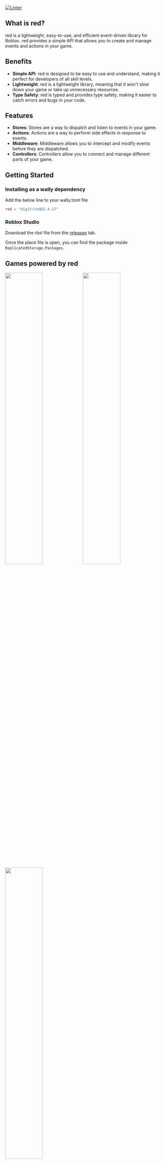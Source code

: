 [![Linter](https://github.com/dig1t/red/actions/workflows/linter.yml/badge.svg?branch=main)](https://github.com/dig1t/red/actions/workflows/linter.yml)

## What is red?
red is a lightweight, easy-to-use, and efficient event-driven library for Roblox.
red provides a simple API that allows you to create and manage events and actions in your game.

## Benefits
- **Simple API**: red is designed to be easy to use and understand, making it perfect for developers of all skill levels.
- **Lightweight**: red is a lightweight library, meaning that it won't slow down your game or take up unnecessary resources.
- **Type Safety**: red is typed and provides type safety, making it easier to catch errors and bugs in your code.

## Features
- **Stores**: Stores are a way to dispatch and listen to events in your game.
- **Actions**: Actions are a way to perform side effects in response to events.
- **Middleware**: Middleware allows you to intercept and modify events before they are dispatched.
- **Controllers**: Controllers allow you to connect and manage different parts of your game.

## Getting Started
### Installing as a wally dependency
Add the below line to your wally.toml file
```toml
red = "dig1t/red@1.4.17"
```
### Roblox Studio
Download the rbxl file from the [releases](https://github.com/dig1t/red/releases) tab.

Once the place file is open, you can find the package inside `ReplicatedStorage.Packages`.

## Games powered by red

<a href="https://www.roblox.com/games/4771858173/Survival-Islands"><img width="49%" src="https://i.imgur.com/Y9dYTWF.png" /></a>
<a href="https://www.roblox.com/games/4693424588/Zombie-Task-Force"><img width="49%" src="https://i.imgur.com/P4U5zls.png" /></a>
<a href="https://www.roblox.com/games/17750544340/Murder-Escape"><img width="49%" src="https://i.imgur.com/hp4zts7.png" /></a>

Add your game here! Create a Pull Request to add your game to the list.

